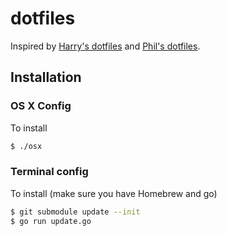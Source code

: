 dotfiles
========

Inspired by [Harry's dotfiles](https://github.com/hmarr/dotfiles) and [Phil's dotfiles](https://github.com/Harrison/dotfiles).

## Installation

### OS X Config

To install

```bash
$ ./osx
```

### Terminal config

To install (make sure you have Homebrew and go)
```bash
$ git submodule update --init
$ go run update.go
``` 


